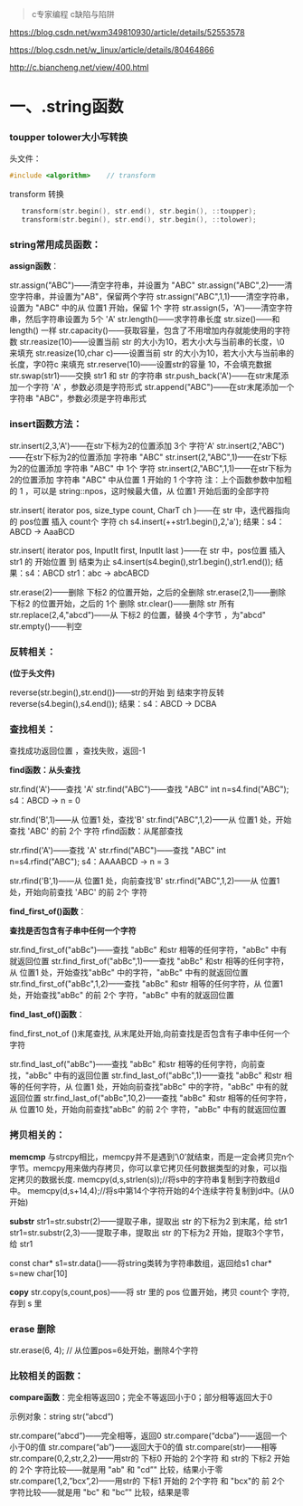 > c专家编程 c缺陷与陷阱

https://blog.csdn.net/wxm349810930/article/details/52553578



https://blog.csdn.net/w_linux/article/details/80464866



http://c.biancheng.net/view/400.html



# 一、.string函数

### toupper tolower大小写转换
头文件：
```cpp
#include <algorithm>    // transform
```
transform 转换

```cpp
   transform(str.begin(), str.end(), str.begin(), ::toupper);
   transform(str.begin(), str.end(), str.begin(), ::tolower);
```


### string常用成员函数：
**assign函数**：

str.assign("ABC")——清空字符串，并设置为 "ABC"
str.assign("ABC",2)——清空字符串，并设置为"AB"，保留两个字符
str.assign("ABC",1,1)——清空字符串，设置为 "ABC" 中的从 位置1 开始，保留 1个 字符
str.assign(5，'A')——清空字符串，然后字符串设置为 5个 'A'
str.length()——求字符串长度
str.size()——和 length() 一样
str.capacity()——获取容量，包含了不用增加内存就能使用的字符数
str.reasize(10)——设置当前 str 的大小为10，若大小大与当前串的长度，\0 来填充
str.reasize(10,char c)——设置当前 str 的大小为10，若大小大与当前串的长度，字0符c 来填充
str.reserve(10)——设置str的容量 10，不会填充数据
str.swap(str1)——交换 str1 和 str 的字符串
str.push_back('A')——在str末尾添加一个字符  'A' ，参数必须是字符形式
str.append("ABC")——在str末尾添加一个字符串 "ABC"，参数必须是字符串形式

### insert函数方法： 

str.insert(2,3,'A')——在str下标为2的位置添加 3个 字符'A'
str.insert(2,"ABC")——在str下标为2的位置添加 字符串 "ABC"
str.insert(2,"ABC",1)——在str下标为2的位置添加 字符串 "ABC" 中 1个 字符
str.insert(2,"ABC",1,1)——在str下标为2的位置添加 字符串 "ABC" 中从位置 1 开始的 1 个字符
注：上个函数参数中加粗的 1 ，可以是 string::npos，这时候最大值，从 位置1 开始后面的全部字符

str.insert( iterator pos, size_type count, CharT ch )——在 str 中，迭代器指向的 pos位置 插入 count个 字符 ch
s4.insert(++str1.begin(),2,'a');        结果：s4：ABCD    ->    AaaBCD

str.insert( iterator pos, InputIt first, InputIt last )——在 str 中，pos位置 插入 str1 的 开始位置 到 结束为止
s4.insert(s4.begin(),str1.begin(),str1.end());        结果：s4：ABCD  str1：abc   ->    abcABCD

str.erase(2)——删除 下标2 的位置开始，之后的全删除
str.erase(2,1)——删除 下标2 的位置开始，之后的 1个 删除
str.clear()——删除 str 所有
str.replace(2,4,"abcd")——从 下标2 的位置，替换 4个字节 ，为"abcd"
str.empty()——判空

### 反转相关：
**(位于头文件<algorithm>)**

reverse(str.begin(),str.end())——str的开始 到 结束字符反转 
reverse(s4.begin(),s4.end());        结果：s4：ABCD   ->    DCBA

### 查找相关：
查找成功返回位置 ，查找失败，返回-1

**find函数：从头查找**

str.find('A')——查找 'A'
str.find("ABC")——查找 "ABC"
int n=s4.find("ABC");   s4：ABCD    ->   n = 0

str.find('B',1)——从 位置1 处，查找'B'
str.find("ABC",1,2)——从 位置1 处，开始查找 'ABC' 的前 2个 字符
rfind函数：从尾部查找

str.rfind('A')——查找 'A'
str.rfind("ABC")——查找 "ABC"
int n=s4.rfind("ABC");   s4：AAAABCD    ->   n = 3

str.rfind('B',1)——从 位置1 处，向前查找'B'
str.rfind("ABC",1,2)——从 位置1 处，开始向前查找 'ABC' 的前 2个 字符

**find_first_of()函数**：

**查找是否包含有子串中任何一个字符**

str.find_first_of("abBc")——查找 "abBc" 和str 相等的任何字符，"abBc" 中有就返回位置
str.find_first_of("abBc",1)——查找 "abBc" 和str 相等的任何字符，从 位置1 处，开始查找"abBc" 中的字符，"abBc" 中有的就返回位置
str.find_first_of("abBc",1,2)——查找 "abBc" 和str 相等的任何字符，从 位置1 处，开始查找"abBc" 的前 2个 字符，"abBc" 中有的就返回位置

**find_last_of()函数**：

find_first_not_of ()末尾查找, 从末尾处开始,向前查找是否包含有子串中任何一个字符

str.find_last_of("abBc")——查找 "abBc" 和str 相等的任何字符，向前查找，"abBc" 中有的返回位置
str.find_last_of("abBc",1)——查找 "abBc" 和str 相等的任何字符，从 位置1 处，开始向前查找"abBc" 中的字符，"abBc" 中有的就返回位置
str.find_last_of("abBc",10,2)——查找 "abBc" 和str 相等的任何字符，从 位置10 处，开始向前查找"abBc" 的前 2个 字符，"abBc" 中有的就返回位置

### 拷贝相关的：
**memcmp**
与strcpy相比，memcpy并不是遇到’\0’就结束，而是一定会拷贝完n个字节。memcpy用来做内存拷贝，你可以拿它拷贝任何数据类型的对象，可以指定拷贝的数据长度.
memcpy(d,s,strlen(s));//将s中的字符串复制到字符数组d中。
memcpy(d,s+14,4);//将s中第14个字符开始的4个连续字符复制到d中。(从0开始)

**substr**
str1=str.substr(2)——提取子串，提取出 str 的下标为2 到末尾，给 str1
str1=str.substr(2,3)——提取子串，提取出 str 的下标为2 开始，提取3个字节，给 str1

const char* s1=str.data()——将string类转为字符串数组，返回给s1
char* s=new char[10]

**copy**
str.copy(s,count,pos)——将 str 里的 pos 位置开始，拷贝 count个 字符,存到 s 里

### erase 删除
str.erase(6, 4);  // 从位置pos=6处开始，删除4个字符
    

### 比较相关的函数：

**compare函数**：完全相等返回0；完全不等返回小于0；部分相等返回大于0

示例对象：string str(“abcd”)

str.compare(“abcd”)——完全相等，返回0
str.compare(“dcba”)——返回一个小于0的值
str.compare(“ab”)——返回大于0的值
str.compare(str)——相等
str.compare(0,2,str,2,2)——用str的 下标0 开始的 2个字符 和 str的 下标2 开始的 2个 字符比较——就是用 "ab" 和 "cd”" 比较，结果小于零
str.compare(1,2,”bcx”,2)——用str的 下标1 开始的 2个字符 和 "bcx"的 前 2个 字符比较——就是用 "bc" 和 "bc”" 比较，结果是零



